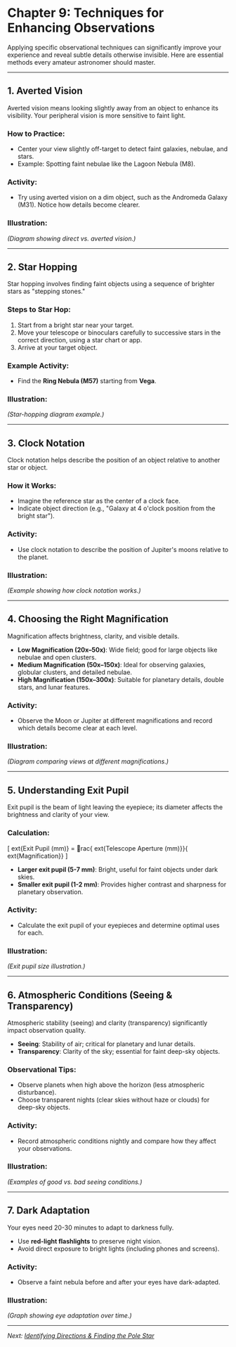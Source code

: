 # Chapter 9: Techniques for Enhancing Observations

Applying specific observational techniques can significantly improve your experience and reveal subtle details otherwise invisible. Here are essential methods every amateur astronomer should master.

---

## 1. Averted Vision

Averted vision means looking slightly away from an object to enhance its visibility. Your peripheral vision is more sensitive to faint light.

### How to Practice:
- Center your view slightly off-target to detect faint galaxies, nebulae, and stars.
- Example: Spotting faint nebulae like the Lagoon Nebula (M8).

### Activity:
- Try using averted vision on a dim object, such as the Andromeda Galaxy (M31). Notice how details become clearer.

### Illustration:
*(Diagram showing direct vs. averted vision.)*

---

## 2. Star Hopping

Star hopping involves finding faint objects using a sequence of brighter stars as "stepping stones."

### Steps to Star Hop:
1. Start from a bright star near your target.
2. Move your telescope or binoculars carefully to successive stars in the correct direction, using a star chart or app.
3. Arrive at your target object.

### Example Activity:
- Find the **Ring Nebula (M57)** starting from **Vega**.

### Illustration:
*(Star-hopping diagram example.)*

---

## 3. Clock Notation

Clock notation helps describe the position of an object relative to another star or object.

### How it Works:
- Imagine the reference star as the center of a clock face.
- Indicate object direction (e.g., "Galaxy at 4 o'clock position from the bright star").

### Activity:
- Use clock notation to describe the position of Jupiter's moons relative to the planet.

### Illustration:
*(Example showing how clock notation works.)*

---

## 4. Choosing the Right Magnification

Magnification affects brightness, clarity, and visible details.

- **Low Magnification (20x–50x)**: Wide field; good for large objects like nebulae and open clusters.
- **Medium Magnification (50x–150x)**: Ideal for observing galaxies, globular clusters, and detailed nebulae.
- **High Magnification (150x–300x)**: Suitable for planetary details, double stars, and lunar features.

### Activity:
- Observe the Moon or Jupiter at different magnifications and record which details become clear at each level.

### Illustration:
*(Diagram comparing views at different magnifications.)*

---

## 5. Understanding Exit Pupil

Exit pupil is the beam of light leaving the eyepiece; its diameter affects the brightness and clarity of your view.

### Calculation:
\[
	ext{Exit Pupil (mm)} = rac{	ext{Telescope Aperture (mm)}}{	ext{Magnification}}
\]

- **Larger exit pupil (5-7 mm)**: Bright, useful for faint objects under dark skies.
- **Smaller exit pupil (1-2 mm)**: Provides higher contrast and sharpness for planetary observation.

### Activity:
- Calculate the exit pupil of your eyepieces and determine optimal uses for each.

### Illustration:
*(Exit pupil size illustration.)*

---

## 6. Atmospheric Conditions (Seeing & Transparency)

Atmospheric stability (seeing) and clarity (transparency) significantly impact observation quality.

- **Seeing**: Stability of air; critical for planetary and lunar details.
- **Transparency**: Clarity of the sky; essential for faint deep-sky objects.

### Observational Tips:
- Observe planets when high above the horizon (less atmospheric disturbance).
- Choose transparent nights (clear skies without haze or clouds) for deep-sky objects.

### Activity:
- Record atmospheric conditions nightly and compare how they affect your observations.

### Illustration:
*(Examples of good vs. bad seeing conditions.)*

---

## 7. Dark Adaptation

Your eyes need 20-30 minutes to adapt to darkness fully.

- Use **red-light flashlights** to preserve night vision.
- Avoid direct exposure to bright lights (including phones and screens).

### Activity:
- Observe a faint nebula before and after your eyes have dark-adapted.

### Illustration:
*(Graph showing eye adaptation over time.)*

---

*Next: [Identifying Directions & Finding the Pole Star](Chapter_10.md)*

